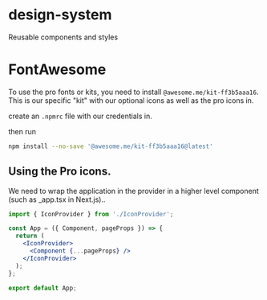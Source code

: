 # design-system
Reusable components and styles



# FontAwesome

To use the pro fonts or kits, you need to install `@awesome.me/kit-ff3b5aaa16`. This is our specific "kit" with our optional icons as well as the pro icons in.

create an `.npmrc` file with our credentials in.

then run

```bash
npm install --no-save '@awesome.me/kit-ff3b5aaa16@latest'
```

## Using the Pro icons.

We need to wrap the application in the provider in a higher level component (such as _app.tsx in Next.js)..

```jsx
import { IconProvider } from './IconProvider';

const App = ({ Component, pageProps }) => {
  return (
    <IconProvider>
      <Component {...pageProps} />
    </IconProvider>
  );
};

export default App;
```